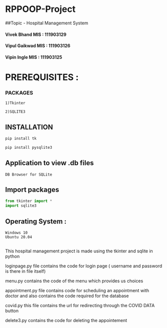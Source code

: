 # RPPOOP-Project

##Topic - Hospital Management System

#### Vivek Bhand MIS : 111903129

#### Vipul Gaikwad MIS : 111903126

#### Vipin Ingle MIS : 111903125

# PREREQUISITES :
  ### PACKAGES
  
    1)Tkinter

    2)SQLITE3
 
  ## INSTALLATION 
   ```python
   pip install tk
   
   pip install pysqlite3
   ```
   ## Application to view .db files
    DB Browser for SQLite
    
   ## Import packages
   
   ```python
   from tkinter import *
   import sqlite3
   ```
   
   ## Operating System :
    Windows 10
    Ubuntu 20.04
   
   ## 
      


This hospital management project is made using the tkinter and sqlite in python

loginpage.py file contains the code for login page ( username and password is there in file itself)

menu.py contains the code of the menu which provides us choices

appointment.py file contains code for scheduling an appointment with doctor and also contains the code required for the database

covid.py this file contains the url for redirecting through the COVID DATA button

delete3.py contains the code for deleting the appointement 
